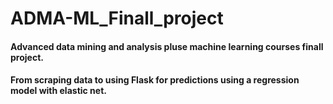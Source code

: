 # ADMA-ML_Finall_project
#### Advanced data mining and analysis pluse machine learning courses finall project.
#### From scraping data to using Flask for predictions using a regression model with elastic net.

